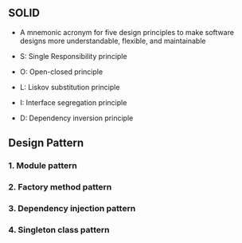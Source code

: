 ## SOLID
  * A mnemonic acronym for five design principles to make software designs more understandable, flexible, and maintainable

  * S: Single Responsibility principle

  * O: Open-closed principle

  * L: Liskov substitution principle

  * I: Interface segregation principle

  * D: Dependency inversion principle


## Design Pattern
### 1. Module pattern

### 2. Factory method pattern

### 3. Dependency injection pattern

### 4. Singleton class pattern
